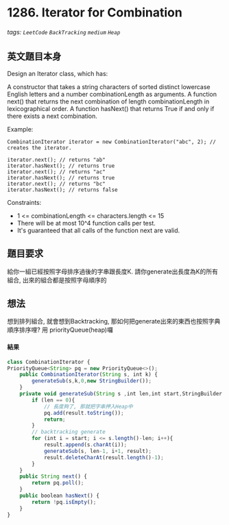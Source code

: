 # 1286. Iterator for Combination
###### tags: `LeetCode` `BackTracking` `medium` `Heap`

## 英文題目本身
Design an Iterator class, which has:

A constructor that takes a string characters of sorted distinct lowercase English letters and a number combinationLength as arguments.
A function next() that returns the next combination of length combinationLength in lexicographical order.
A function hasNext() that returns True if and only if there exists a next combination.
 

Example:
```
CombinationIterator iterator = new CombinationIterator("abc", 2); // creates the iterator.

iterator.next(); // returns "ab"
iterator.hasNext(); // returns true
iterator.next(); // returns "ac"
iterator.hasNext(); // returns true
iterator.next(); // returns "bc"
iterator.hasNext(); // returns false
 ```

Constraints:

- 1 <= combinationLength <= characters.length <= 15
- There will be at most 10^4 function calls per test.
- It's guaranteed that all calls of the function next are valid.

## 題目要求
給你一組已經按照字母排序過後的字串跟長度K. 請你generate出長度為K的所有組合, 出來的組合都是按照字母順序的
## 想法
想到排列組合, 就會想到Backtracking, 那如何把generate出來的東西也按照字典順序排序哩?  用 priorityQueue(heap)囉

#### 結果
```javascript
class CombinationIterator {
PriorityQueue<String> pq = new PriorityQueue<>();
    public CombinationIterator(String s, int k) {
        generateSub(s,k,0,new StringBuilder());
    }
    private void generateSub(String s ,int len,int start,StringBuilder result) {
        if (len == 0){
            // 長度夠了, 那就把字串押入Heap中
            pq.add(result.toString());
            return;
        }
        // backtracking generate 
        for (int i = start; i <= s.length()-len; i++){
            result.append(s.charAt(i));
            generateSub(s, len-1, i+1, result);
            result.deleteCharAt(result.length()-1);
        }
    }
    public String next() {
        return pq.poll();
    }
    public boolean hasNext() {
        return !pq.isEmpty();
    }
}

```
